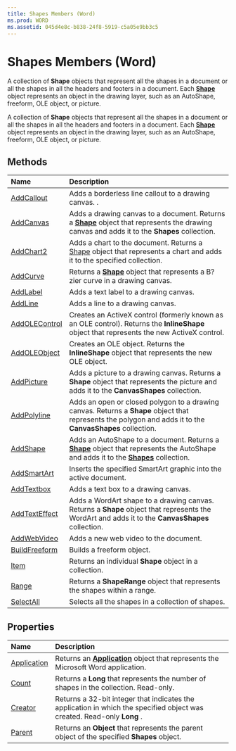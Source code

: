 ```yaml
---
title: Shapes Members (Word)
ms.prod: WORD
ms.assetid: 045d4e8c-b838-24f8-5919-c5a05e9bb3c5
---
```



# Shapes Members (Word)
A collection of  **Shape** objects that represent all the shapes in a document or all the shapes in all the headers and footers in a document. Each **[Shape](shape-object-word.md)** object represents an object in the drawing layer, such as an AutoShape, freeform, OLE object, or picture.

A collection of  **Shape** objects that represent all the shapes in a document or all the shapes in all the headers and footers in a document. Each **[Shape](shape-object-word.md)** object represents an object in the drawing layer, such as an AutoShape, freeform, OLE object, or picture.


## Methods



|**Name**|**Description**|
|:-----|:-----|
|[AddCallout](shapes-addcallout-method-word.md)|Adds a borderless line callout to a drawing canvas. .|
|[AddCanvas](shapes-addcanvas-method-word.md)|Adds a drawing canvas to a document. Returns a  **[Shape](shape-object-word.md)** object that represents the drawing canvas and adds it to the **Shapes** collection.|
|[AddChart2](shapes-addchart2-method-word.md)|Adds a chart to the document. Returns a [Shape](shape-object-word.md) object that represents a chart and adds it to the specified collection.|
|[AddCurve](shapes-addcurve-method-word.md)|Returns a  **[Shape](shape-object-word.md)** object that represents a B?zier curve in a drawing canvas.|
|[AddLabel](shapes-addlabel-method-word.md)|Adds a text label to a drawing canvas.|
|[AddLine](shapes-addline-method-word.md)|Adds a line to a drawing canvas.|
|[AddOLEControl](shapes-addolecontrol-method-word.md)|Creates an ActiveX control (formerly known as an OLE control). Returns the  **InlineShape** object that represents the new ActiveX control.|
|[AddOLEObject](shapes-addoleobject-method-word.md)|Creates an OLE object. Returns the  **InlineShape** object that represents the new OLE object.|
|[AddPicture](shapes-addpicture-method-word.md)|Adds a picture to a drawing canvas. Returns a  **Shape** object that represents the picture and adds it to the **CanvasShapes** collection.|
|[AddPolyline](shapes-addpolyline-method-word.md)|Adds an open or closed polygon to a drawing canvas. Returns a  **Shape** object that represents the polygon and adds it to the **CanvasShapes** collection.|
|[AddShape](shapes-addshape-method-word.md)|Adds an AutoShape to a document. Returns a  **[Shape](shape-object-word.md)** object that represents the AutoShape and adds it to the **[Shapes](shapes-object-word.md)** collection.|
|[AddSmartArt](shapes-addsmartart-method-word.md)|Inserts the specified SmartArt graphic into the active document.|
|[AddTextbox](shapes-addtextbox-method-word.md)|Adds a text box to a drawing canvas.|
|[AddTextEffect](shapes-addtexteffect-method-word.md)|Adds a WordArt shape to a drawing canvas. Returns a  **Shape** object that represents the WordArt and adds it to the **CanvasShapes** collection.|
|[AddWebVideo](shapes-addwebvideo-method-word.md)|Adds a new web video to the document.|
|[BuildFreeform](shapes-buildfreeform-method-word.md)|Builds a freeform object.|
|[Item](shapes-item-method-word.md)|Returns an individual  **Shape** object in a collection.|
|[Range](shapes-range-method-word.md)|Returns a  **ShapeRange** object that represents the shapes within a range.|
|[SelectAll](shapes-selectall-method-word.md)|Selects all the shapes in a collection of shapes.|

## Properties



|**Name**|**Description**|
|:-----|:-----|
|[Application](shapes-application-property-word.md)|Returns an  **[Application](application-object-word.md)** object that represents the Microsoft Word application.|
|[Count](shapes-count-property-word.md)|Returns a  **Long** that represents the number of shapes in the collection. Read-only.|
|[Creator](shapes-creator-property-word.md)|Returns a 32-bit integer that indicates the application in which the specified object was created. Read-only  **Long** .|
|[Parent](shapes-parent-property-word.md)|Returns an  **Object** that represents the parent object of the specified **Shapes** object.|

